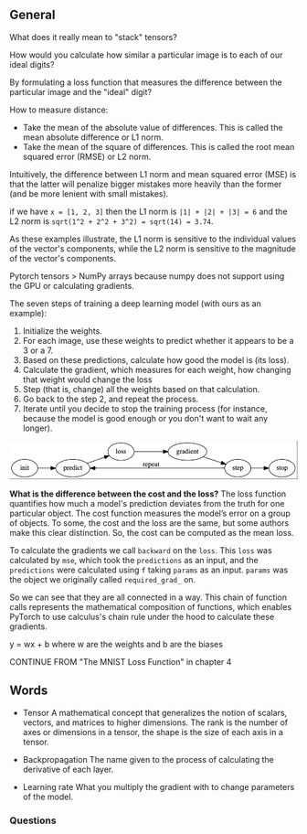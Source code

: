 ## General

What does it really mean to "stack" tensors?

How would you calculate how similar a particular image is to each of our ideal digits?

By formulating a loss function that measures the difference between the particular image and the "ideal" digit?

How to measure distance:

- Take the mean of the absolute value of differences. This is called the mean absolute difference or L1 norm.
- Take the mean of the square of differences. This is called the root mean squared error (RMSE) or L2 norm.

Intuitively, the difference between L1 norm and mean squared error (MSE) is that the latter will penalize bigger mistakes more heavily than the former (and be more lenient with small mistakes).

if we have `x = [1, 2, 3]` then the L1 norm is `|1| + |2| + |3| = 6` and the L2 norm is `sqrt(1^2 + 2^2 + 3^2) = sqrt(14) = 3.74`.

As these examples illustrate, the L1 norm is sensitive to the individual values of the vector's components, while the L2 norm is sensitive to the magnitude of the vector's components.

Pytorch tensors > NumPy arrays because numpy does not support using the GPU or calculating gradients.

The seven steps of training a deep learning model (with ours as an example):

1. Initialize the weights.
2. For each image, use these weights to predict whether it appears to be a 3 or a 7.
3. Based on these predictions, calculate how good the model is (its loss).
4. Calculate the gradient, which measures for each weight, how changing that weight would change the loss
5. Step (that is, change) all the weights based on that calculation.
6. Go back to the step 2, and repeat the process.
7. Iterate until you decide to stop the training process (for instance, because the model is good enough or you don't want to wait any longer).

![](img/img.png)

**What is the difference between the cost and the loss?**
The loss function quantifies how much a model's prediction deviates from the truth for one particular object. The cost function measures the model’s error on a group of objects. To some, the cost and the loss are the same, but some authors make this clear distinction. So, the cost can be computed as the mean loss.

To calculate the gradients we call `backward` on the `loss`. This `loss` was calculated by `mse`, which took the `predictions` as an input, and the `predictions` were calculated using `f` taking `params` as an input. `params` was the object we originally called `required_grad_` on.

So we can see that they are all connected in a way. This chain of function calls represents the mathematical composition of functions, which enables PyTorch to use calculus's chain rule under the hood to calculate these gradients.

y = wx + b where w are the weights and b are the biases

CONTINUE FROM "The MNIST Loss Function" in chapter 4

## Words

- Tensor
  A mathematical concept that generalizes the notion of scalars, vectors, and matrices to higher dimensions. The rank is the number of axes or dimensions in a tensor, the shape is the size of each axis in a tensor.

- Backpropagation
  The name given to the process of calculating the derivative of each layer.

- Learning rate
  What you multiply the gradient with to change parameters of the model.

### Questions



